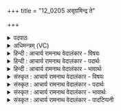 +++
title = "12_0205 असृग्रमिन्द्र ते"

+++
<details><summary>पदपाठः</summary>

अ꣡सृ꣢꣯ग्रम्। इ꣣न्द्र। ते। गि꣡रः꣢꣯। प्र꣡ति꣢꣯। त्वाम्। उत्। अ꣣हासत। सजो꣡षाः꣢। स꣣। जो꣡षाः꣢꣯। वृ꣣षभ꣢म्। प꣡ति꣢꣯म्। २०५।
</details>

<details><summary>अधिमन्त्रम् (VC)</summary>

- इन्द्रः
- मधुच्छन्दा वैश्वामित्रः
- गायत्री
- षड्जः
- ऐन्द्रं काण्डम्
</details>

<details><summary>हिन्दी : आचार्य रामनाथ वेदालंकार - विषयः</summary>

अगले मन्त्र में परमात्मा की स्तुति का विषय है।
</details>

<details><summary>हिन्दी : आचार्य रामनाथ वेदालंकार - पदार्थः</summary>

पदार्थान्वयभाषाः -  हे (इन्द्र) पूजनीय जगदीश्वर ! मैं (ते) आपके लिए, आपकी स्तुति के लिए (गिरः) वेदवाणियों को (असृग्रम्) उच्चारित करता हूँ (सजोषाः) प्रीतिपूर्वक उच्चारण की गई वे वेदवाणियाँ (वृषभम्) सब अभीष्टों की वर्षा करनेवाले (पतिम्) पालनकर्ता (त्वां प्रति) आपको लक्ष्य करके (उद् अहासत) उठ रही हैं, उत्कण्ठा-पूर्वक आपको पाने का यत्न कर रही हैं ॥२॥ यहाँ प्रीतिमयी भार्या जैसे वर्षक पति को पाने के लिए उत्कण्ठापूर्वक जाती है, तो यह उपमा शब्द-शक्ति से ध्वनित हो रही है। उससे उपासक के प्रेम का अतिशय द्योतित होता है ॥२॥
</details>

<details><summary>हिन्दी : आचार्य रामनाथ वेदालंकार - भावार्थः</summary>

भावार्थभाषाः -  यदि परमात्मा की प्रीतिपूर्वक वेदवाणियों से स्तुति की जाती है, तो वह अवश्य प्रसन्न होता है और स्तोता के लिए यथायोग्य अभीष्ट धर्म-अर्थ-काम-मोक्ष की वर्षा करता है ॥२॥
</details>

<details><summary>संस्कृत : आचार्य रामनाथ वेदालंकार - विषयः</summary>

अथ परमात्मनः स्तुतिविषयमाह।
</details>

<details><summary>संस्कृत : आचार्य रामनाथ वेदालंकार - पदार्थः</summary>

पदार्थान्वयभाषाः -  हे (इन्द्र) महनीय जगदीश्वर ! अहम् (ते) तुभ्यम् (गिरः) वेदवाचः (असृग्रम्) सृजामि, प्रोच्चारयामि। असृजम् इति प्राप्ते बहुलं छन्दसि। अ० ७।१।८ अनेन सृज धातो रुडागमः। वर्णव्यत्ययेन जकारस्थाने गकारः, लडर्थे लङ् च। (सजोषाः२) जोषेण प्रीत्या सह वर्त्तमानाः, प्रीतिपूर्वकम् उच्चारितास्ताः वेदवाचः। जोषणं जोषः। जुषी प्रीतिसेवनयोः धातोः इगुपधज्ञाप्रीकिरः कः। अ० ३।१।१३५ इति कः। सह-जोषपदयोः समासे वोपसर्जनस्य। अ० ६।३।८२ इति सहस्य सादेशः। (वृषभम्) सर्वाभीष्टवर्षकम् (पतिम्) पालकम् (त्वां प्रति) त्वामुद्दिश्य (उद्-अहासत) उद्गच्छन्ति सोत्कण्ठं त्वां प्राप्तुं यतन्ते। अत्र ओहाङ् गतौ इत्यस्माल्लडर्थे लुङ्। अत्र प्रीतिमती भार्या यथा वर्षकं पतिं प्राप्तुं सोत्कं यातीति शब्दशक्त्या ध्वन्यते। तेन प्रेमातिशयो द्योत्यते ॥२॥३
</details>

<details><summary>संस्कृत : आचार्य रामनाथ वेदालंकार - भावार्थः</summary>

भावार्थभाषाः -  यदि परमात्मा प्रीतिपूर्वकं वेदवाग्भिः स्तूयते तर्हि सोऽवश्यं प्रसीदति, स्तोत्रे यथायोग्यमभीष्टान् धर्मार्थकाममोक्षांश्च वर्षति ॥२॥
</details>

<details><summary>संस्कृत : आचार्य रामनाथ वेदालंकार - पादटिप्पनी</summary>

टिप्पणी:   १. ऋ० १।९।४, अथ० २०।७१।१०, उभयत्र अजोषा इति पाठः। २. वेदेषु सजोषस् इत्यसुन्प्रत्ययान्तं सकारान्तमेव बाहुल्येन प्रयुज्यते। प्रथमाबहुवचने तत्र सजोषसः इति रूपं भवति। अत्र तु कप्रत्ययान्तस्य सजोषशब्दस्य स्त्रियां टापि प्रथमाबहुवचनान्तं ज्ञेयम्। ३. दयानन्दर्षिर्मन्त्रमिमम् ऋग्भाष्ये वेदवाक्परमेव व्याख्यातवान्।
</details>